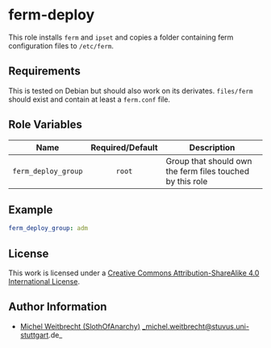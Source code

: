 # ferm-deploy

This role installs `ferm` and `ipset` and copies a folder containing ferm configuration files to `/etc/ferm`.


## Requirements

This is tested on Debian but should also work on its derivates.
`files/ferm` should exist and contain at least a `ferm.conf` file.


## Role Variables

| Name                | Required/Default | Description                                               |
|---------------------|:----------------:|-----------------------------------------------------------|
| `ferm_deploy_group` | `root`           | Group that should own the ferm files touched by this role |


## Example

```yml
ferm_deploy_group: adm
```

## License

This work is licensed under a [Creative Commons Attribution-ShareAlike 4.0 International License](https://creativecommons.org/licenses/by-sa/4.0/).


## Author Information

- [Michel Weitbrecht (SlothOfAnarchy)](https://github.com/SlothOfAnarchy) _michel.weitbrecht@stuvus.uni-stuttgart.de_
